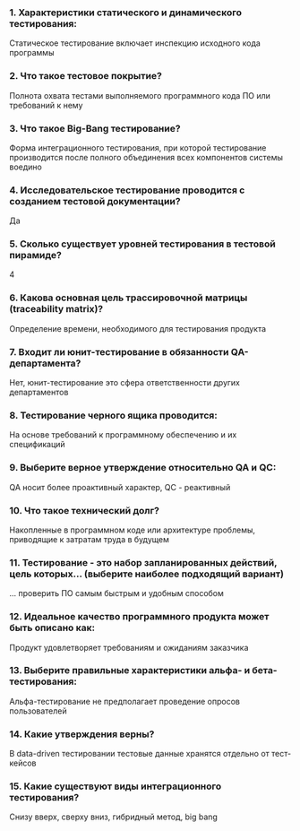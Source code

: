 ### 1. Характеристики статического и динамического тестирования:
Статическое тестирование включает инспекцию исходного кода программы
### 2. Что такое тестовое покрытие? 
Полнота охвата тестами выполняемого программного кода ПО или требований к нему
### 3. Что такое Big-Bang тестирование? 
Форма интеграционного тестирования, при которой тестирование производится после полного объединения всех компонентов системы воедино
### 4. Исследовательское тестирование проводится с созданием тестовой документации? 
Да
### 5. Сколько существует уровней тестирования в тестовой пирамиде?
4
### 6. Какова основная цель трассировочной матрицы (traceability matrix)?
Определение времени, необходимого для тестирования продукта
### 7. Входит ли юнит-тестирование в обязанности QA-департамента? 
Нет, юнит-тестирование это сфера ответственности других департаментов
### 8. Тестирование черного ящика проводится:
На основе требований к программному обеспечению и их спецификаций
### 9. Выберите верное утверждение относительно QA и QC:
QA носит более проактивный характер, QC - реактивный
### 10. Что такое технический долг?
Накопленные в программном коде или архитектуре проблемы, приводящие к затратам труда в будущем
### 11. Тестирование - это набор запланированных действий, цель которых... (выберите наиболее подходящий вариант)
... проверить ПО самым быстрым и удобным способом  
### 12. Идеальное качество программного продукта может быть описано как:   
Продукт удовлетворяет требованиям и ожиданиям заказчика  
### 13. Выберите правильные характеристики альфа- и бета-тестирования:   
Альфа-тестирование не предполагает проведение опросов пользователей   
### 14. Какие утверждения верны?   
В data-driven тестировании тестовые данные хранятся отдельно от тест-кейсов  
### 15. Какие существуют виды интеграционного тестирования?   
Снизу вверх, сверху вниз, гибридный метод, big bang   
